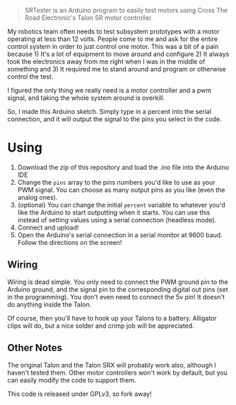 > SRTester is an Arduino program to easily test motors using Cross The Road Electronic's Talon SR motor controller. 

My robotics team often needs to test subsystem prototypes with a motor operating at less than 12 volts. People come to me and ask for the entire control system in order to just control one motor. This was a bit of a pain because 1) It's a lot of equipment to move around and configure 2) It always took the electronics away from me right when I was in the middle of something and 3) It required me to stand around and program or otherwise control the test.  

I figured the only thing we really need is a motor controller and a pwm signal, and taking the whole system around is overkill. 

So, I made this Arduino sketch. Simply type in a percent into the serial connection, and it will output the signal to the pins you select in the code. 

# Using
1. Download the zip of this repository and load the .ino file into the Arduino IDE
2. Change the `pins` array to the pins numbers you'd like to use as your PWM signal. You can choose as many output pins as you like (even the analog ones). 
3. (optional) You can change the initial `percent` variable to whatever you'd like the Arduino to start outputting when it starts. You can use this instead of setting values using a serial connection (headless mode). 
4. Connect and upload!
5. Open the Arduino's serial connection in a serial monitor at 9600 baud. Follow the directions on the screen!

## Wiring
Wiring is dead simple. You only need to connect the PWM ground pin to the Arduino ground, and the signal pin to the corresponding digital out pins (set in the programming). You don't even need to connect the 5v pin!  It doesn't do anything inside the Talon.

Of course, then you'll have to hook up your Talons to a battery.  Alligator clips will do, but a nice solder and crimp job will be appreciated.

## Other Notes
The original Talon and the Talon SRX will probably work also, although I haven't tested them.  Other motor controllers won't work by default, but you can easily modify the code to support them. 

This code is released under GPLv3, so fork away!
